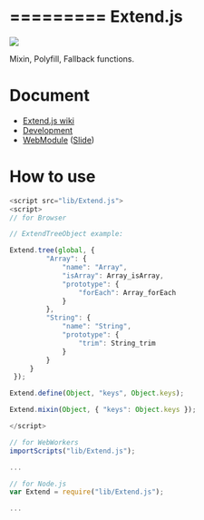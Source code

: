 =========
Extend.js
=========

![](https://travis-ci.org/uupaa/Extend.js.png)

Mixin, Polyfill, Fallback functions.

# Document

- [Extend.js wiki](https://github.com/uupaa/Extend.js/wiki/Extend)
- [Development](https://github.com/uupaa/WebModule/wiki/Development)
- [WebModule](https://github.com/uupaa/WebModule) ([Slide](http://uupaa.github.io/Slide/slide/WebModule/index.html))


# How to use

```js
<script src="lib/Extend.js">
<script>
// for Browser

// ExtendTreeObject example:

Extend.tree(global, {
         "Array": {
             "name": "Array",
             "isArray": Array_isArray,
             "prototype": {
                 "forEach": Array_forEach
             }
         },
         "String": {
             "name": "String",
             "prototype": {
                 "trim": String_trim
             }
         }
     }
 });

Extend.define(Object, "keys", Object.keys);

Extend.mixin(Object, { "keys": Object.keys });

</script>
```

```js
// for WebWorkers
importScripts("lib/Extend.js");

...
```

```js
// for Node.js
var Extend = require("lib/Extend.js");

...
```

